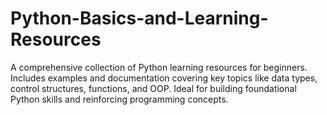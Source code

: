 # Python-Basics-and-Learning-Resources
A comprehensive collection of Python learning resources for beginners. Includes examples and documentation covering key topics like data types, control structures, functions, and OOP. Ideal for building foundational Python skills and reinforcing programming concepts.
